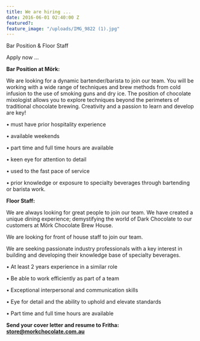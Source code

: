 ```yaml
---
title: We are hiring ...
date: 2016-06-01 02:40:00 Z
featured?: 
feature_image: "/uploads/IMG_9822 (1).jpg"
---
```


Bar Position & Floor Staff

Apply now ...




**Bar Position at Mörk:**

We are looking for a dynamic bartender/barista to join our team. You will be working with a wide range of techniques and brew methods from cold infusion to the use of smoking guns and dry ice. The position of chocolate mixologist allows you to explore techniques beyond the perimeters of traditional chocolate brewing. Creativity and a passion to learn and develop are key!

•   must have prior hospitality experience

•   available weekends

•   part time and full time hours are available

•   keen eye for attention to detail

•   used to the fast pace of service

•   prior knowledge or exposure to specialty beverages through bartending or barista work.



**Floor Staff:**

We are always looking for great people to join our team. We have created a unique dining experience; demystifying the world of Dark Chocolate to our customers at Mörk Chocolate Brew House.

We are looking for front of house staff to join our team.

We are seeking passionate industry professionals with a key interest in building and developing their knowledge base of specialty beverages.

•   At least 2 years experience in a similar role

•   Be able to work efficiently as part of a team

•   Exceptional interpersonal and communication skills

•   Eye for detail and the ability to uphold and elevate standards

•   Part time and full time hours are available

**Send your cover letter and resume to Fritha: store@morkchocolate.com.au**
